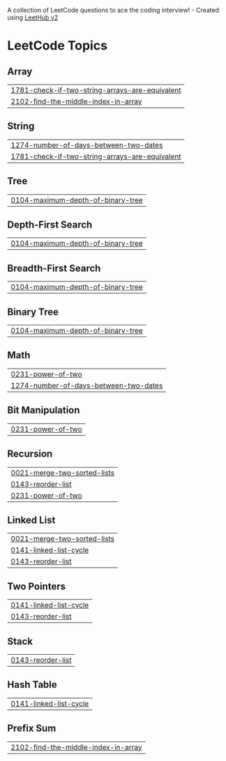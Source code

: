 A collection of LeetCode questions to ace the coding interview! - Created using [LeetHub v2](https://github.com/arunbhardwaj/LeetHub-2.0)
<!---LeetCode Topics Start-->
# LeetCode Topics
## Array
|  |
| ------- |
| [1781-check-if-two-string-arrays-are-equivalent](https://github.com/wesamabed/LeetCode/tree/master/1781-check-if-two-string-arrays-are-equivalent) |
| [2102-find-the-middle-index-in-array](https://github.com/wesamabed/LeetCode/tree/master/2102-find-the-middle-index-in-array) |
## String
|  |
| ------- |
| [1274-number-of-days-between-two-dates](https://github.com/wesamabed/LeetCode/tree/master/1274-number-of-days-between-two-dates) |
| [1781-check-if-two-string-arrays-are-equivalent](https://github.com/wesamabed/LeetCode/tree/master/1781-check-if-two-string-arrays-are-equivalent) |
## Tree
|  |
| ------- |
| [0104-maximum-depth-of-binary-tree](https://github.com/wesamabed/LeetCode/tree/master/0104-maximum-depth-of-binary-tree) |
## Depth-First Search
|  |
| ------- |
| [0104-maximum-depth-of-binary-tree](https://github.com/wesamabed/LeetCode/tree/master/0104-maximum-depth-of-binary-tree) |
## Breadth-First Search
|  |
| ------- |
| [0104-maximum-depth-of-binary-tree](https://github.com/wesamabed/LeetCode/tree/master/0104-maximum-depth-of-binary-tree) |
## Binary Tree
|  |
| ------- |
| [0104-maximum-depth-of-binary-tree](https://github.com/wesamabed/LeetCode/tree/master/0104-maximum-depth-of-binary-tree) |
## Math
|  |
| ------- |
| [0231-power-of-two](https://github.com/wesamabed/LeetCode/tree/master/0231-power-of-two) |
| [1274-number-of-days-between-two-dates](https://github.com/wesamabed/LeetCode/tree/master/1274-number-of-days-between-two-dates) |
## Bit Manipulation
|  |
| ------- |
| [0231-power-of-two](https://github.com/wesamabed/LeetCode/tree/master/0231-power-of-two) |
## Recursion
|  |
| ------- |
| [0021-merge-two-sorted-lists](https://github.com/wesamabed/LeetCode/tree/master/0021-merge-two-sorted-lists) |
| [0143-reorder-list](https://github.com/wesamabed/LeetCode/tree/master/0143-reorder-list) |
| [0231-power-of-two](https://github.com/wesamabed/LeetCode/tree/master/0231-power-of-two) |
## Linked List
|  |
| ------- |
| [0021-merge-two-sorted-lists](https://github.com/wesamabed/LeetCode/tree/master/0021-merge-two-sorted-lists) |
| [0141-linked-list-cycle](https://github.com/wesamabed/LeetCode/tree/master/0141-linked-list-cycle) |
| [0143-reorder-list](https://github.com/wesamabed/LeetCode/tree/master/0143-reorder-list) |
## Two Pointers
|  |
| ------- |
| [0141-linked-list-cycle](https://github.com/wesamabed/LeetCode/tree/master/0141-linked-list-cycle) |
| [0143-reorder-list](https://github.com/wesamabed/LeetCode/tree/master/0143-reorder-list) |
## Stack
|  |
| ------- |
| [0143-reorder-list](https://github.com/wesamabed/LeetCode/tree/master/0143-reorder-list) |
## Hash Table
|  |
| ------- |
| [0141-linked-list-cycle](https://github.com/wesamabed/LeetCode/tree/master/0141-linked-list-cycle) |
## Prefix Sum
|  |
| ------- |
| [2102-find-the-middle-index-in-array](https://github.com/wesamabed/LeetCode/tree/master/2102-find-the-middle-index-in-array) |
<!---LeetCode Topics End-->